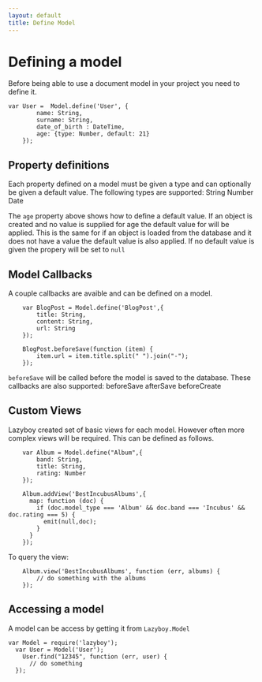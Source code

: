 ```yaml
---
layout: default
title: Define Model
---
```


Defining a model
================

Before being able to use a document model in your project you need to define it. 

	var User =	Model.define('User', {
			name: String,
			surname: String,
			date_of_birth : DateTime,
			age: {type: Number, default: 21}
		});

## Property definitions

Each property defined on a model must be given a type and can optionally be given a default value. The following types are supported:
		String
		Number
		Date
		
The `age` property above shows how to define a default value. If an object is created and no value is supplied for age the default value for will be applied.
This is the same for if an object is loaded from the database and it does not have a value the default value is also applied. If no default value is given the 
propery will be set to `null`

## Model Callbacks

A couple callbacks are avaible and can be defined on a model.
		
		var BlogPost = Model.define('BlogPost',{
			title: String,
			content: String,
			url: String
		});
		
		BlogPost.beforeSave(function (item) {
			item.url = item.title.split(" ").join("-");
		});
			
`beforeSave` will be called before the model is saved to the database. These callbacks are also supported:
		beforeSave
		afterSave
		beforeCreate

## Custom Views

Lazyboy created set of basic views for each model. However often more complex views will be required. This can be defined as follows.
		
		var Album = Model.define("Album",{
			band: String, 
			title: String, 
			rating: Number
		});

		Album.addView('BestIncubusAlbums',{ 
		  map: function (doc) {
			if (doc.model_type === 'Album' && doc.band === 'Incubus' && doc.rating === 5) {
			  emit(null,doc);
			}
		  }
		});
		
To query the view:

		Album.view('BestIncubusAlbums', function (err, albums) {
			// do something with the albums
		});
		
## Accessing a model

A model can be access by getting it from `Lazyboy.Model` 
	  
    var Model = require('lazyboy');
	  var User = Model('User');
	    User.find("12345", function (err, user) {
		  // do something
	  });
	

	

		
